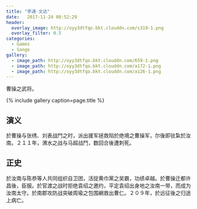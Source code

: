 ```yaml
---
title: "李通·文达"
date:   2017-11-24 08:52:29
header:
  overlay_image: http://oyy3dtfqo.bkt.clouddn.com/s319-1.png
  overlay_filter: 0.5
categories:
  - Games
  - Sango
gallery:
  - image_path: http://oyy3dtfqo.bkt.clouddn.com/659-1.png
  - image_path: http://oyy3dtfqo.bkt.clouddn.com/a172-1.png
  - image_path: http://oyy3dtfqo.bkt.clouddn.com/a126-1.png
---
```


曹操之武将。

{% include gallery caption=page.title %}

## 演义

於曹操与张绣、刘表战鬥之时，派出援军拯救陷於绝境之曹操军，尔後即驻紮於汝南。２１１年，渭水之战与马超战鬥，数回合後遭刺死。

## 正史

於汝南与陈恭等人共同组织自卫团，活捉黄巾黨之吴霸，功绩卓越。於曹操迁都许昌後，臣服。於官渡之战时拒绝袁绍之邀约，平定袁绍出身地之汝南一带，而成为汝南太守。於南郡攻防战突破周瑜之包围網救出曹仁。２０９年，於远征後之归途上病亡。